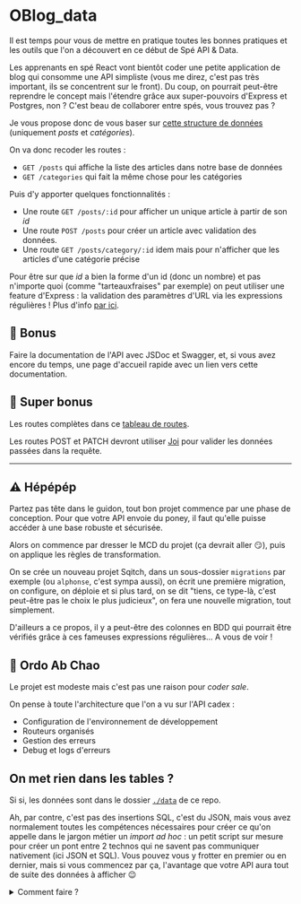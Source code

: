 # OBlog_data

Il est temps pour vous de mettre en pratique toutes les bonnes pratiques et les outils que l'on a découvert en ce début de Spé API & Data.

Les apprenants en spé React vont bientôt coder une petite application de blog qui consomme une API simpliste (vous me direz, c'est pas très important, ils se concentrent sur le front). Du coup, on pourrait peut-être reprendre le concept mais l'étendre grâce aux super-pouvoirs d'Express et Postgres, non ? C'est beau de collaborer entre spés, vous trouvez pas ?

Je vous propose donc de vous baser sur [cette structure de données](https://oclock-open-apis.now.sh/) (uniquement _posts_ et _catégories_).

On va donc recoder les routes :

- `GET /posts` qui affiche la liste des articles dans notre base de données
- `GET /categories` qui fait la même chose pour les catégories

Puis d'y apporter quelques fonctionnalités :

- Une route `GET /posts/:id` pour afficher un unique article à partir de son _id_
- Une route `POST /posts` pour créer un article avec validation des données.
- Une route `GET /posts/category/:id` idem mais pour n'afficher que les articles d'une catégorie précise

Pour être sur que *id* a bien la forme d'un id (donc un nombre) et pas n'importe quoi (comme "tarteauxfraises" par exemple) on peut utiliser une feature d'Express : la validation des paramètres d'URL via les expressions régulières ! Plus d'info [par ici](https://expressjs.com/en/guide/routing.html#route-parameters).

## :gift: Bonus

Faire la documentation de l'API avec JSDoc et Swagger, et, si vous avez encore du temps, une page d'accueil rapide avec un lien vers cette documentation.

## :superhero: Super bonus

Les routes complètes dans ce [tableau de routes](./docs/routes.md).

Les routes POST et PATCH devront utiliser [Joi](https://www.npmjs.com/package/joi) pour valider les données passées dans la requête.

---

## :warning: Hépépép

Partez pas tête dans le guidon, tout bon projet commence par une phase de conception. Pour que votre API envoie du poney, il faut qu'elle puisse accéder à une base robuste et sécurisée. 

Alors on commence par dresser le MCD du projet (ça devrait aller :smirk:), puis on applique les règles de transformation.

On se crée un nouveau projet Sqitch, dans un sous-dossier `migrations` par exemple (ou `alphonse`, c'est sympa aussi), on écrit une première migration, on configure, on déploie et si plus tard, on se dit "tiens, ce type-là, c'est peut-être pas le choix le plus judicieux", on fera une nouvelle migration, tout simplement.

D'ailleurs a ce propos, il y a peut-être des colonnes en BDD qui pourrait être vérifiés grâce à ces fameuses expressions régulières… A vous de voir !

## :pencil: Ordo Ab Chao

Le projet est modeste mais c'est pas une raison pour _coder sale_.

On pense à toute l'architecture que l'on a vu sur l'API cadex :

- Configuration de l'environnement de développement
- Routeurs organisés
- Gestion des erreurs
- Debug et logs d'erreurs

## On met rien dans les tables ?

Si si, les données sont dans le dossier [`./data`](./data) de ce repo.

Ah, par contre, c'est pas des insertions SQL, c'est du JSON, mais vous avez normalement toutes les compétences nécessaires pour créer ce qu'on appelle dans le jargon métier un _import ad hoc_ : un petit script sur mesure pour créer un pont entre 2 technos qui ne savent pas communiquer nativement (ici JSON et SQL). Vous pouvez vous y frotter en premier ou en dernier, mais si vous commencez par ça, l'avantage que votre API aura tout de suite des données à afficher :wink:

<details>
<summary>Comment faire ?</summary>

1. Créer un script sobrement nommé `./data/import.js` : ben oui, le pont le plus évident entre JSON et SQL, c'est Javascript.
2. Récupérer les données du fichier JSON
3. Boucler sur ces données
4. Pour chaque donnée, exécuter une requête d'insertion SQL
5. Parce que vous allez probablement essayer plusieurs fois avant d'y arriver, vous allez avoir des problèmes d'unicité et autres joyeusetés SQL : prévoyez de faire table rase des données déjà dans la base avant de commencer à boucler :bomb:

</details>
